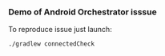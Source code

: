 ### Demo of Android Orchestrator isssue
To reproduce issue just launch:
```
./gradlew connectedCheck
```